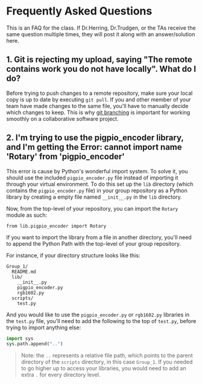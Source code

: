 # Frequently Asked Questions

This is an FAQ for the class. If Dr.Herring, Dr.Trudgen, or the TAs receive the same question multiple times, they will post it along with an answer/solution here.

## 1. Git is rejecting my upload, saying "The remote contains work you do not have locally". What do I do?
  Before trying to push changes to a remote repository, make sure your local copy is up to date by executing `git pull`. If you and other member of your team have made changes to the same file, you'll have to manually decide which changes to keep. This is why [git branching](https://www.atlassian.com/git/tutorials/using-branches) is important for working smoothly on a collaborative software project.

## 2. I'm trying to use the pigpio_encoder library, and I'm getting the Error: cannot import name 'Rotary' from 'pigpio_encoder'

  This error is cause by Python's wonderful import system. To solve it, you should use the included `pigpio_encoder.py` file instead of importing it through your virtual environment. To do this set up the `lib` directory (which contains the `pigpio_encoder.py` file) in your group repository as a Python library by creating a empty file named `__init__.py` in the `lib` directory.

  Now, from the top-level of your repository, you can import the `Rotary` module as such:
  ```
  from lib.pigpio_encoder import Rotary
  ```

  If you want to import the library from a file in another directory, you'll need to append the Python Path with the top-level of your group repository.

  For instance, if your directory structure looks like this:

  ```
  Group_1/
    README.md
    lib/
      __init__.py
      pigpio_encoder.py
      rgb1602.py
    scripts/
      test.py
  ```
  And you would like to use the `pigpio_encoder.py` or `rgb1602.py` libraries in the `test.py` file, you'll need to add the following to the top of `test.py`, before trying to import anything else:
  
  ```python
  import sys
  sys.path.append("..")
  ```

  > Note: the `..` represents a relative file path, which points to the parent directory of the `scripts` directory, in this case `Group_1`. If you needed to go higher up to access your libraries, you would need to add an extra `.` for every directory level.